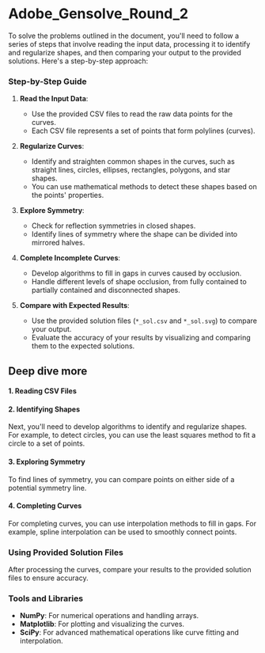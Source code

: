 # Adobe_Gensolve_Round_2

To solve the problems outlined in the document, you'll need to follow a series of steps that involve reading the input data, processing it to identify and regularize shapes, and then comparing your output to the provided solutions. Here's a step-by-step approach:

### Step-by-Step Guide

1. **Read the Input Data**:
   - Use the provided CSV files to read the raw data points for the curves.
   - Each CSV file represents a set of points that form polylines (curves).

2. **Regularize Curves**:
   - Identify and straighten common shapes in the curves, such as straight lines, circles, ellipses, rectangles, polygons, and star shapes.
   - You can use mathematical methods to detect these shapes based on the points' properties.

3. **Explore Symmetry**:
   - Check for reflection symmetries in closed shapes.
   - Identify lines of symmetry where the shape can be divided into mirrored halves.

4. **Complete Incomplete Curves**:
   - Develop algorithms to fill in gaps in curves caused by occlusion.
   - Handle different levels of shape occlusion, from fully contained to partially contained and disconnected shapes.

5. **Compare with Expected Results**:
   - Use the provided solution files (`*_sol.csv` and `*_sol.svg`) to compare your output.
   - Evaluate the accuracy of your results by visualizing and comparing them to the expected solutions.

## Deep dive more 

#### 1. Reading CSV Files

#### 2. Identifying Shapes

Next, you'll need to develop algorithms to identify and regularize shapes. For example, to detect circles, you can use the least squares method to fit a circle to a set of points.

#### 3. Exploring Symmetry

To find lines of symmetry, you can compare points on either side of a potential symmetry line.

#### 4. Completing Curves

For completing curves, you can use interpolation methods to fill in gaps. For example, spline interpolation can be used to smoothly connect points.

### Using Provided Solution Files

After processing the curves, compare your results to the provided solution files to ensure accuracy.

### Tools and Libraries

- **NumPy**: For numerical operations and handling arrays.
- **Matplotlib**: For plotting and visualizing the curves.
- **SciPy**: For advanced mathematical operations like curve fitting and interpolation.
